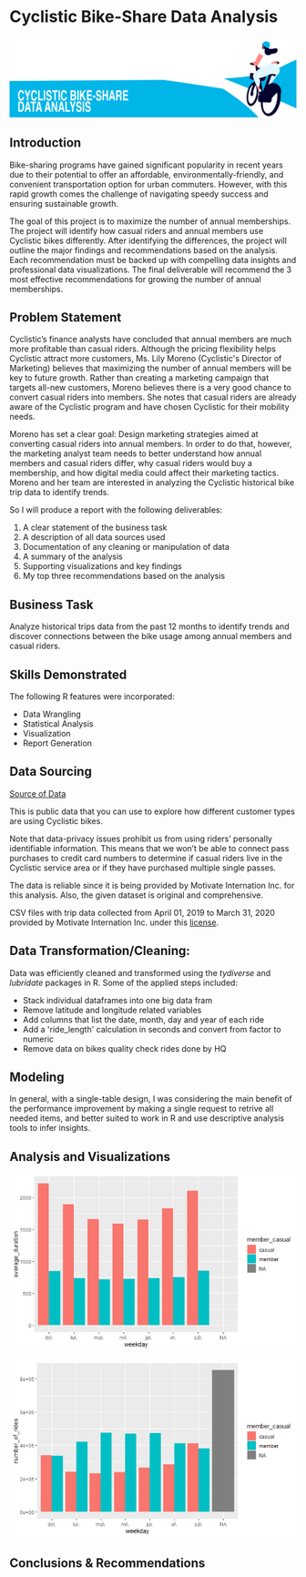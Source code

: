 # Cyclistic Bike-Share Data Analysis

![](cover.png)

## Introduction
Bike-sharing programs have gained significant popularity in recent years due to their potential to offer an affordable, environmentally-friendly, and convenient transportation option for urban commuters. However, with this rapid growth comes the challenge of navigating speedy success and ensuring sustainable growth.

The goal of this project is to maximize the number of annual memberships. The project will identify how casual riders and annual members use Cyclistic bikes differently. After identifying the differences, the project will outline the major findings and recommendations based on the analysis. Each recommendation must be backed up with compelling data insights and professional data visualizations. The final deliverable will recommend the 3 most effective recommendations for growing the number of annual memberships. 

## Problem Statement

Cyclistic’s finance analysts have concluded that annual members are much more profitable than casual riders. Although the
pricing flexibility helps Cyclistic attract more customers, Ms. Lily Moreno (Cyclistic's Director of Marketing) believes that maximizing the number of annual members will
be key to future growth. Rather than creating a marketing campaign that targets all-new customers, Moreno believes there is a
very good chance to convert casual riders into members. She notes that casual riders are already aware of the Cyclistic
program and have chosen Cyclistic for their mobility needs.

Moreno has set a clear goal: Design marketing strategies aimed at converting casual riders into annual members. In order to
do that, however, the marketing analyst team needs to better understand how annual members and casual riders differ, why
casual riders would buy a membership, and how digital media could affect their marketing tactics. Moreno and her team are
interested in analyzing the Cyclistic historical bike trip data to identify trends.

So I will produce a report with the following deliverables:
1. A clear statement of the business task
2. A description of all data sources used
3. Documentation of any cleaning or manipulation of data
4. A summary of the analysis
5. Supporting visualizations and key findings
6. My top three recommendations based on the analysis

## Business Task
Analyze historical trips data from the past 12 months to identify trends and discover connections between the bike usage among annual members and casual riders.


## Skills Demonstrated
The following R features were incorporated:
- Data Wrangling
- Statistical Analysis
- Visualization
- Report Generation

## Data Sourcing
[Source of Data](https://divvy-tripdata.s3.amazonaws.com/index.html)

This is public data that you can use to explore how different customer types are using Cyclistic bikes. 

Note that data-privacy issues prohibit us from using riders’ personally identifiable information. This means that we won’t be able to connect pass purchases to credit card numbers to determine if casual riders live in the Cyclistic service area or if they have purchased multiple single passes.

The data is reliable since it is being provided by Motivate Internation Inc. for this analysis. Also, the given dataset is original and comprehensive.

CSV files with trip data collected from April 01, 2019 to March 31, 2020 provided by Motivate Internation Inc. under this [license](https://ride.divvybikes.com/data-license-agreement).

## Data Transformation/Cleaning:
Data was efficiently cleaned and transformed using the *tydiverse* and *lubridate* packages in R.
Some of the applied steps included:

- Stack individual dataframes into one big data fram
- Remove latitude and longitude related variables
- Add columns that list the date, month, day and year of each ride
- Add a 'ride_length' calculation in seconds and convert from factor to numeric
- Remove data on bikes quality check rides done by HQ

## Modeling
In general, with a single-table design, I was considering the main benefit of the performance improvement by making a single request to retrive all needed items, and better suited to work in R and use descriptive analysis tools to infer insights.

## Analysis and Visualizations
![](average_duration.png)

![](number_of_rides.png)
 
## Conclusions & Recommendations

